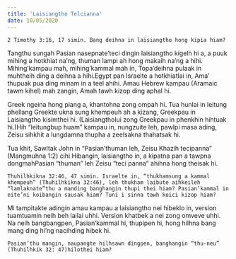 ```yaml
---
title: 'Laisiangtho Telcianna'
date: 10/05/2020
---
```


`2 Timothy 3:16, 17 simin. Bang deihna in laisiangtho hong kipia hiam?`

Tangthu sungah Pasian nasepnate’teci dingin laisiangtho kigelh hi a, a puuk mihing a hotkhiat na’ng, thuman lampi ah hong makaih na’ng a hihi. Mihing’kampau mah, mihing’kammal mah in, Topa’deihna pulaak in muhtheih ding a deihna a hihi.Egypt pan Israelte a hotkhiatlai in, Ama’ thupuak pua ding minam in a teel ahihi. Amau Hebrew kampau (Aramaic tawm kihel) mah zangin, Amah tawh kizop ding aphal hi.

Greek ngeina hong piang a, khantohna zong ompah hi. Tua hunlai in leitung phellang Greekte ukna sung khempeuh ah a kizang, Greekpau in Laisiangtho kisimthei hi. (Laisiangtholui zong Greekpau in phenkhin hihtuak hi.)Hih “leitungbup huam” kampau in, nungzuite leh, pawlpi masa ading, Zeisu sihkhit a lungdamna thupha a zeelsakna thahatsak hi.

Tua khit, Sawltak John in “Pasian’thuman leh, Zeisu Khazih tecipanna” (Mangmuhna 1:2) cihi.Hibangin, laisiangtho in, a kipatna pan a tawpna dongmahPasian “thuman” leh Zeisu “teci panna” ahihna hong theisak hi.

`Thuhilhkikna 32:46, 47 simin. Israelte in, “thukhamsung a kammal khempeuh” (Thuhilhkikna 32:46), leh thukham laibute aihkeileh “lamlaknate”thu a manding banghangin thupi thei hiam? Pasian’kammal in eite’ni koibangin sausak hiam? Tuni i sinna tawh koici kizop hiam?`

Mi tampitakte adingin amau kampau a laisiangtho nei hibeklo in, version tuamtuamin neih beh lailai uhhi. Version khatbek a nei zong omveve uhhi. Na neih bangbangpen, Pasian’kammal hi, thupipen hi, hong hilhna bang mang ding hi’ng nacihding hibek hi.

`Pasian’thu mangin, naupangte hilhsawn dingpen, banghangin “thu-neu” (Thuhilhkik 32: 47)hilothei hiam?`
